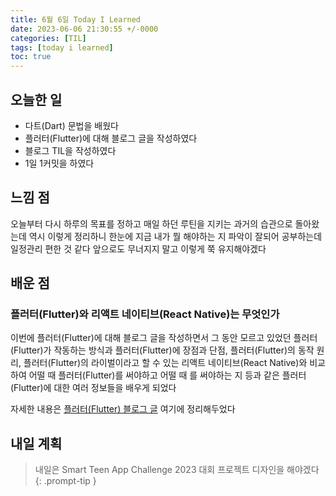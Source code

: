 ```yaml
---
title: 6월 6일 Today I Learned
date: 2023-06-06 21:30:55 +/-0000
categories: [TIL]
tags: [today i learned]
toc: true
---
```


## 오늘한 일

* 다트(Dart) 문법을 배웠다
* 플러터(Flutter)에 대해 블로그 글을 작성하였다
* 블로그 TIL을 작성하였다
* 1일 1커밋을 하였다

## 느낌 점

오늘부터 다시 하루의 목표를 정하고 매일 하던 루틴을 지키는 과거의 습관으로 돌아왔는데 역시 이렇게 정리하니 한눈에 지금 내가 뭘 해야하는 지 파악이 잘되어 공부하는데 일정관리 편한 것 같다 앞으로도 무너지지 말고 이렇게 쭉 유지해야겠다

## 배운 점

### 플러터(Flutter)와 리액트 네이티브(React Native)는 무엇인가 

이번에 플러터(Flutter)에 대해 블로그 글을 작성하면서 그 동안 모르고 있었던
플러터(Flutter)가 작동하는 방식과 플러터(Flutter)에 장점과 단점, 플러터(Flutter)의 동작 원리, 플러터(Flutter)의 라이벌이라고 할 수 있는 리액트 네이티브(React Native)와
비교하여 어떨 때 플러터(Flutter)를 써야하고 어떨 때 를 써야하는 지 등과 같은
플러터(Flutter)에 대한 여러 정보들을 배우게 되었다

자세한 내용은 [플러터(Flutter) 블로그 글](https://jangwoojun.github.io/posts/%ED%94%8C%EB%9F%AC%ED%84%B0%EB%9E%80/) 여기에 정리해두었다

## 내일 계획

> 내일은 Smart Teen App Challenge 2023 대회 프로젝트 디자인을 해야겠다
{: .prompt-tip }